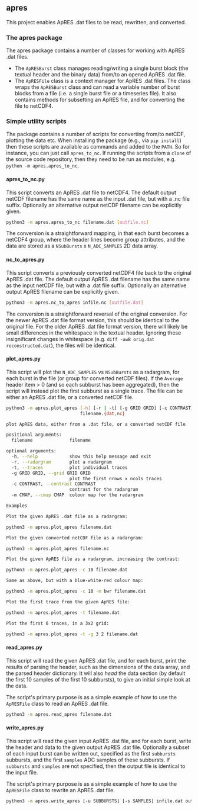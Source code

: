 ## apres

This project enables ApRES .dat files to be read, rewritten, and converted.

### The apres package

The apres package contains a number of classes for working with ApRES .dat files.

* The `ApRESBurst` class manages reading/writing a single burst block (the textual header and the binary data) from/to an opened ApRES .dat file.
* The `ApRESFile` class is a context manager for ApRES .dat files.  The class wraps the `ApRESBurst` class and can read a variable number of burst blocks from a file (i.e. a single burst file or a timeseries file).  It also contains methods for subsetting an ApRES file, and for converting the file to netCDF4.

### Simple utility scripts

The package contains a number of scripts for converting from/to netCDF, plotting the data etc.  When installing the package (e.g., via `pip install`) then these scripts are available as commands and added to the `PATH`.  So for instance, you can just call `apres_to_nc`.  If running the scripts from a `clone` of the source code repository, then they need to be run as modules, e.g. `python -m apres.apres_to_nc`.

#### apres_to_nc.py

This script converts an ApRES .dat file to netCDF4.  The default output netCDF filename has the same name as the input .dat file, but with a .nc file suffix.  Optionally an alternative output netCDF filename can be explicitly given.

```bash
python3 -m apres.apres_to_nc filename.dat [outfile.nc]
```

The conversion is a straightforward mapping, in that each burst becomes a netCDF4 group, where the header lines become group attributes, and the data are stored as a `NSubBursts` x `N_ADC_SAMPLES` 2D data array.

#### nc_to_apres.py

This script converts a previously converted netCDF4 file back to the original ApRES .dat file.  The default output ApRES .dat filename has the same name as the input netCDF file, but with a .dat file suffix.  Optionally an alternative output ApRES filename can be explicitly given.

```bash
python3 -m apres.nc_to_apres infile.nc [outfile.dat]
```

The conversion is a straightforward reversal of the original conversion.  For the newer ApRES .dat file format version, this should be identical to the original file.  For the older ApRES .dat file format version, there will likely be small differences in the whitespace in the textual header.  Ignoring these insignificant changes in whitespace (e.g. `diff -awB orig.dat reconstructed.dat`), the files will be identical.

#### plot_apres.py

This script will plot the `N_ADC_SAMPLES` vs `NSubBursts` as a radargram, for each burst in the file (or group for converted netCDF files).  If the `Average` header item > 0 (and so each subburst has been aggregated), then the script will instead plot the first subburst as a single trace.  The file can be either an ApRES .dat file, or a converted netCDF file.

```bash
python3 -m apres.plot_apres [-h] [-r | -t] [-g GRID GRID] [-c CONTRAST] [-m CMAP]
                            filename.{dat,nc}

plot ApRES data, either from a .dat file, or a converted netCDF file

positional arguments:
  filename              filename

optional arguments:
  -h, --help            show this help message and exit
  -r, --radargram       plot a radargram
  -t, --traces          plot individual traces
  -g GRID GRID, --grid GRID GRID
                        plot the first nrows x ncols traces
  -c CONTRAST, --contrast CONTRAST
                        contrast for the radargram
  -m CMAP, --cmap CMAP  colour map for the radargram

Examples

Plot the given ApRES .dat file as a radargram:

python3 -m apres.plot_apres filename.dat

Plot the given converted netCDF file as a radargram:

python3 -m apres.plot_apres filename.nc

Plot the given ApRES file as a radargram, increasing the contrast:

python3 -m apres.plot_apres -c 10 filename.dat

Same as above, but with a blue-white-red colour map:

python3 -m apres.plot_apres -c 10 -m bwr filename.dat

Plot the first trace from the given ApRES file:

python3 -m apres.plot_apres -t filename.dat

Plot the first 6 traces, in a 3x2 grid:

python3 -m apres.plot_apres -t -g 3 2 filename.dat
```

#### read_apres.py

This script will read the given ApRES .dat file, and for each burst, print the results of parsing the header, such as the dimensions of the data array, and the parsed header dictionary.  It will also *head* the data section (by default the first 10 samples of the first 10 subbursts), to give an initial simple look at the data.

The script's primary purpose is as a simple example of how to use the `ApRESFile` class to read an ApRES .dat file.

```bash
python3 -m apres.read_apres filename.dat
```

#### write_apres.py

This script will read the given input ApRES .dat file, and for each burst, write the header and data to the given output ApRES .dat file.  Optionally a subset of each input burst can be written out, specified as the first `subbursts` subbursts, and the first `samples` ADC samples of these subbursts.  If `subbursts` and `samples` are not specified, then the output file is identical to the input file.

The script's primary purpose is as a simple example of how to use the `ApRESFile` class to rewrite an ApRES .dat file.

```bash
python3 -m apres.write_apres [-u SUBBURSTS] [-s SAMPLES] infile.dat outfile.dat
```

